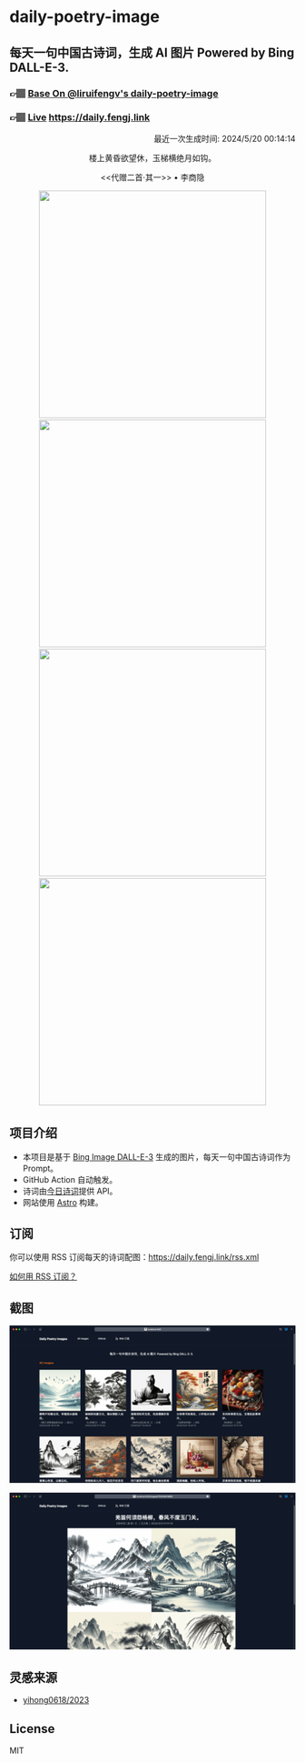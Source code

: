 
# daily-poetry-image

## 每天一句中国古诗词，生成 AI 图片 Powered by Bing DALL-E-3.

### 👉🏽 [Base On @liruifengv's daily-poetry-image](https://github.com/liruifengv/daily-poetry-image)

### 👉🏽 [Live](https://daily.fengj.link) https://daily.fengj.link

<p align="right">
  最近一次生成时间: 2024/5/20 00:14:14
</p>
<p align="center">
楼上黄昏欲望休，玉梯横绝月如钩。
</p>
<p align="center">
<<代赠二首·其一>> • 李商隐
</p>
<p align="center">
<img src="https://tse2.mm.bing.net/th/id/OIG4.A6lVvZablRvRmpf3511y" height="400" width="400" />
<img src="https://tse2.mm.bing.net/th/id/OIG4.CDtdKV0DFg2L944.OYZ0" height="400" width="400" />
<img src="https://tse3.mm.bing.net/th/id/OIG4.izJChbMMOaTmmEEN1hfJ" height="400" width="400" />
<img src="https://tse2.mm.bing.net/th/id/OIG4.2I8Nqq7R_Bh.uP0sbs_Y" height="400" width="400" />
</p>

## 项目介绍

-   本项目是基于 [Bing Image DALL-E-3](https://www.bing.com/images/create) 生成的图片，每天一句中国古诗词作为 Prompt。
-   GitHub Action 自动触发。
-   诗词由[今日诗词](https://www.jinrishici.com/)提供 API。
-   网站使用 [Astro](https://astro.build) 构建。

## 订阅

你可以使用 RSS 订阅每天的诗词配图：https://daily.fengj.link/rss.xml

[如何用 RSS 订阅？](https://zhuanlan.zhihu.com/p/55026716)

## 截图

![图片列表](./screenshots/Snipaste_2023-12-28_21-00-26.png)

![图片详情](./screenshots/Snipaste_2023-12-28_21-00-53.png)

## 灵感来源

-   [yihong0618/2023](https://github.com/yihong0618/2023)

## License

MIT
